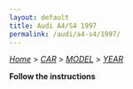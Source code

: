 ```yaml
---
layout: default
title: Audi A4/S4 1997
permalink: /audi/a4-s4/1997/
---
```

[*Home*](/) > [*CAR*](/car/) > [*MODEL*](/car/model/) > [*YEAR*](/car/model/year/)

**Follow the instructions**